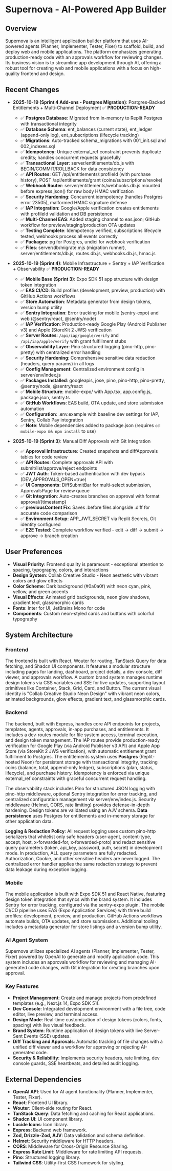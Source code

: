 # Supernova - AI-Powered App Builder

## Overview
Supernova is an intelligent application builder platform that uses AI-powered agents (Planner, Implementer, Tester, Fixer) to scaffold, build, and deploy web and mobile applications. The platform emphasizes generating production-ready code with an approvals workflow for reviewing changes. Its business vision is to streamline app development through AI, offering a robust tool for creating web and mobile applications with a focus on high-quality frontend and design.

## Recent Changes
- **2025-10-19 (Sprint 4 Add-ons - Postgres Migration)**: Postgres-Backed Entitlements + Multi-Channel Deployment ✅ **PRODUCTION-READY**
  - ✅ **Postgres Database**: Migrated from in-memory to Replit Postgres with transactional integrity
  - ✅ **Database Schema**: ent_balances (current state), ent_ledger (append-only log), ent_subscriptions (lifecycle tracking)
  - ✅ **Migrations**: Auto-tracked schema_migrations with 001_init.sql and 002_indexes.sql
  - ✅ **Idempotency**: Unique external_ref constraint prevents duplicate credits; handles concurrent requests gracefully
  - ✅ **Transactional Layer**: server/entitlements/db.js with BEGIN/COMMIT/ROLLBACK for data consistency
  - ✅ **API Routes**: GET /api/entitlements/:profileId (with purchase history), POST /api/entitlements/grant (coins/subscriptions/revoke)
  - ✅ **Webhook Router**: server/entitlements/webhooks.db.js mounted before express.json() for raw body HMAC verification
  - ✅ **Security Hardening**: Concurrent idempotency (handles Postgres error 23505), malformed HMAC signature defense
  - ✅ **IAP Integration**: Google/Apple verification creates entitlements with profileId validation and DB persistence
  - ✅ **Multi-Channel EAS**: Added staging channel to eas.json; GitHub workflow for preview/staging/production OTA updates
  - ✅ **Testing Complete**: Idempotency verified, subscriptions lifecycle tested, webhooks process all events correctly
  - ✅ **Packages**: pg for Postgres, undici for webhook verification
  - ✅ **Files**: server/db/migrate.mjs (migration runner), server/entitlements/db.js, routes.db.js, webhooks.db.js, hmac.js

- **2025-10-19 (Sprint 4)**: Mobile Infrastructure + Sentry + IAP Verification + Observability ✅ **PRODUCTION-READY**
  - ✅ **Mobile Base (Sprint 3)**: Expo SDK 51 app structure with design token integration
  - ✅ **EAS CI/CD**: Build profiles (development, preview, production) with GitHub Actions workflows
  - ✅ **Store Automation**: Metadata generator from design tokens, version bump utility
  - ✅ **Sentry Integration**: Error tracking for mobile (sentry-expo) and web (@sentry/react, @sentry/node)
  - ✅ **IAP Verification**: Production-ready Google Play (Android Publisher v3) and Apple (StoreKit 2 JWS) verification
  - ✅ **Server Routes**: `/api/iap/google/verify` and `/api/iap/apple/verify` with grant fulfillment stubs
  - ✅ **Observability Layer**: Pino structured logging (pino-http, pino-pretty) with centralized error handling
  - ✅ **Security Hardening**: Comprehensive sensitive data redaction (headers, query params) in all logs
  - ✅ **Config Management**: Centralized environment config in server/env/index.js
  - ✅ **Packages Installed**: googleapis, jose, pino, pino-http, pino-pretty, @sentry/node, @sentry/react
  - ✅ **Mobile Structure**: mobile-expo/ with App.tsx, app.config.js, package.json, sentry.ts
  - ✅ **GitHub Workflows**: EAS build, OTA update, and store submission automation
  - ✅ **Configuration**: .env.example with baseline dev settings for IAP, Sentry, Collab Pay integration
  - ✅ **Note**: Mobile dependencies added to package.json (requires `cd mobile-expo && npm install` to use)

- **2025-10-19 (Sprint 3)**: Manual Diff Approvals with Git Integration
  - ✅ **Approval Infrastructure**: Created snapshots and diffApprovals tables for code review
  - ✅ **API Routes**: Complete approvals API with submit/list/approve/reject endpoints
  - ✅ **JWT Auth**: Token-based authentication with dev bypass (DEV_APPROVALS_OPEN=true)
  - ✅ **UI Components**: DiffSubmitBar for multi-select submission, ApprovalsPage for review queue
  - ✅ **Git Integration**: Auto-creates branches on approval with format approval/{timestamp}
  - ✅ **previousContent Fix**: Saves .before files alongside .diff for accurate code comparison
  - ✅ **Environment Setup**: APP_JWT_SECRET via Replit Secrets, Git identity configured
  - ✅ **E2E Tested**: Complete workflow verified - edit → diff → submit → approve → branch creation

## User Preferences
- **Visual Priority**: Frontend quality is paramount - exceptional attention to spacing, typography, colors, and interactions
- **Design System**: Collab Creative Studio - Neon aesthetic with vibrant colors and glow effects
- **Color Scheme**: Dark background (#0a0a0f) with neon cyan, pink, yellow, and green accents
- **Visual Effects**: Animated grid backgrounds, neon glow shadows, gradient text, glassmorphic cards
- **Fonts**: Inter for UI, JetBrains Mono for code
- **Components**: Custom neon-styled cards and buttons with colorful typography

## System Architecture

### Frontend
The frontend is built with React, Wouter for routing, TanStack Query for data fetching, and Shadcn UI components. It features a modular structure including pages for landing, dashboard, project details, a dev console, diff viewer, and approvals workflow. A custom brand system manages runtime design tokens via CSS variables and SSE for live updates, supporting layout primitives like Container, Stack, Grid, Card, and Button. The current visual identity is "Collab Creative Studio Neon Design" with vibrant neon colors, animated backgrounds, glow effects, gradient text, and glassmorphic cards.

### Backend
The backend, built with Express, handles core API endpoints for projects, templates, agents, approvals, in-app purchases, and entitlements. It includes a dev-routes module for file system access, terminal execution, and design token management. The IAP routes provide production-ready verification for Google Play (via Android Publisher v3 API) and Apple App Store (via StoreKit 2 JWS verification), with automatic entitlement grant fulfillment to Postgres. The entitlements system uses **Postgres** (Replit-hosted Neon) for persistent storage with transactional integrity, tracking coins (balance, total, append-only ledger), subscriptions (plan, status, lifecycle), and purchase history. Idempotency is enforced via unique external_ref constraints with graceful concurrent request handling.

The observability stack includes Pino for structured JSON logging with pino-http middleware, optional Sentry integration for error tracking, and centralized configuration management via server/env/index.js. Security middleware (Helmet, CORS, rate limiting) provides defense-in-depth hardening. Design tokens are validated using an AJV schema. **Data persistence** uses Postgres for entitlements and in-memory storage for other application data.

**Logging & Redaction Policy**: All request logging uses custom pino-http serializers that whitelist only safe headers (user-agent, content-type, accept, host, x-forwarded-for, x-forwarded-proto) and redact sensitive query parameters (token, api_key, password, auth, secret) in development mode. In production, ALL query parameters are fully redacted. Authorization, Cookie, and other sensitive headers are never logged. The centralized error handler applies the same redaction strategy to prevent data leakage during exception logging.

### Mobile
The mobile application is built with Expo SDK 51 and React Native, featuring design token integration that syncs with the brand system. It includes Sentry for error tracking, configured via the sentry-expo plugin. The mobile CI/CD pipeline uses EAS (Expo Application Services) with three build profiles: development, preview, and production. GitHub Actions workflows automate builds, OTA updates, and store submissions. Additional tooling includes a metadata generator for store listings and a version bump utility.

### AI Agent System
Supernova utilizes specialized AI agents (Planner, Implementer, Tester, Fixer) powered by OpenAI to generate and modify application code. This system includes an approvals workflow for reviewing and managing AI-generated code changes, with Git integration for creating branches upon approval.

### Key Features
- **Project Management**: Create and manage projects from predefined templates (e.g., Next.js 14, Expo SDK 51).
- **Dev Console**: Integrated development environment with a file tree, code editor, live preview, and terminal access.
- **Design Mode**: Real-time customization of design tokens (colors, fonts, spacing) with live visual feedback.
- **Brand System**: Runtime application of design tokens with live Server-Sent Events (SSE) updates.
- **Diff Tracking and Approvals**: Automatic tracking of file changes with a unified diff viewer and a workflow for approving or rejecting AI-generated code.
- **Security & Reliability**: Implements security headers, rate limiting, dev console guards, SSE heartbeats, and detailed audit logging.

## External Dependencies
- **OpenAI API**: Used for AI agent functionality (Planner, Implementer, Tester, Fixer).
- **React**: Frontend UI library.
- **Wouter**: Client-side routing for React.
- **TanStack Query**: Data fetching and caching for React applications.
- **Shadcn UI**: UI component library.
- **Lucide Icons**: Icon library.
- **Express**: Backend web framework.
- **Zod, Drizzle-Zod, AJV**: Data validation and schema definition.
- **Helmet**: Security middleware for HTTP headers.
- **CORS**: Middleware for Cross-Origin Resource Sharing.
- **Express Rate Limit**: Middleware for rate limiting API requests.
- **Pino**: Structured logging library.
- **Tailwind CSS**: Utility-first CSS framework for styling.